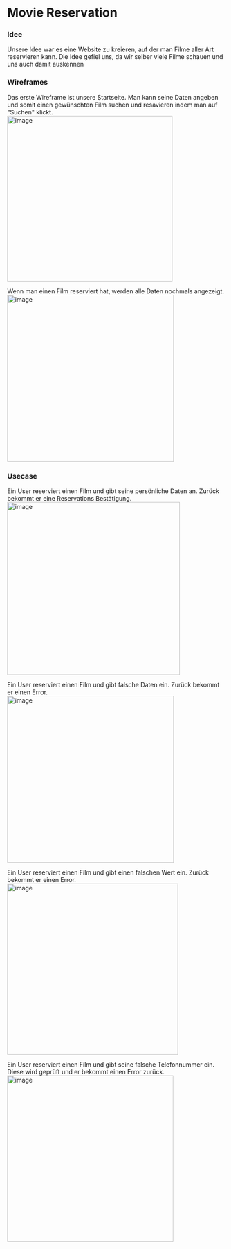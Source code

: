 # Movie Reservation

### Idee
Unsere Idee war es eine Website zu kreieren, auf der man Filme aller Art reservieren kann. Die Idee gefiel uns, da wir selber viele Filme schauen und uns auch damit auskennen


### Wireframes
Das erste Wireframe ist unsere Startseite. Man kann seine Daten angeben und somit einen gewünschten Film suchen und resavieren indem man auf "Suchen" klickt.</br>
<img width="382" alt="image" src="https://user-images.githubusercontent.com/85217452/178200757-83fb6143-9d59-4545-8707-ef918cd75e46.png"></br>

Wenn man einen Film reserviert hat, werden alle Daten nochmals angezeigt.</br>
<img width="385" alt="image" src="https://user-images.githubusercontent.com/85217452/178200588-efe06031-4e18-465a-8c5a-12d8a4cf14ea.png"></br>


### Usecase

Ein User reserviert einen Film und gibt seine persönliche Daten an. Zurück bekommt er eine Reservations Bestätigung.</br>
<img width="399" alt="image" src="https://user-images.githubusercontent.com/85217452/178203420-51507528-d015-4a06-b4af-2e6ce9e3a8d5.png">

Ein User reserviert einen Film und gibt falsche Daten ein. Zurück bekommt er einen Error.</br>
<img width="385" alt="image" src="https://user-images.githubusercontent.com/85217452/178203473-297b0b8c-2f89-43cf-bfc3-68480ea98c02.png">

Ein User reserviert einen Film und gibt einen falschen Wert ein. Zurück bekommt er einen Error.</br>
<img width="395" alt="image" src="https://user-images.githubusercontent.com/85217452/178203507-87424f1b-175e-4863-b523-8dea8f968f23.png">

Ein User reserviert einen Film und gibt seine falsche Telefonnummer ein. Diese wird geprüft und er bekommt einen Error zurück.</br>
<img width="384" alt="image" src="https://user-images.githubusercontent.com/85217452/178203543-7ec66106-abb6-440c-b710-575f03dc5571.png">


